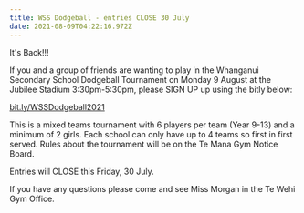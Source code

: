 ```yaml
---
title: WSS Dodgeball - entries CLOSE 30 July
date: 2021-08-09T04:22:16.972Z
---
```

It's Back!!!

If you and a group of friends are wanting to play in the Whanganui Secondary School Dodgeball Tournament on Monday 9 August at the Jubilee Stadium 3:30pm-5:30pm, please SIGN UP up using the bitly below:

[bit.ly/WSSDodgeball2021](https://docs.google.com/forms/d/e/1FAIpQLSd-8oEo6bU4CWwa9yAzC0iVyYZSiMv092rjphmoqX-OTaOeFA/viewform)

This is a mixed teams tournament with 6 players per team (Year 9-13) and a minimum of 2 girls. Each school can only have up to 4 teams so first in first served. Rules about the tournament will be on the Te Mana Gym Notice Board.

Entries will CLOSE this Friday, 30 July.  

If you have any questions please come and see Miss Morgan in the Te Wehi Gym Office.
